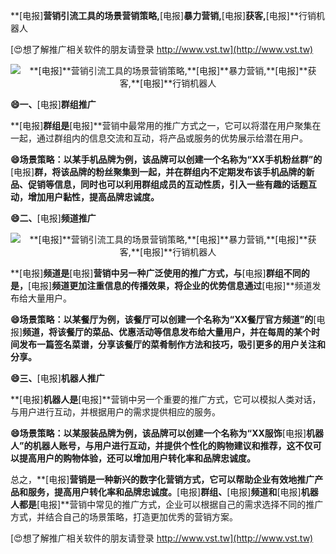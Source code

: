 **[电报]**营销引流工具的场景营销策略,**[电报]**暴力营销,**[电报]**获客,**[电报]**行销机器人

[😍想了解推广相关软件的朋友请登录 http://www.vst.tw](http://www.vst.tw)

 <center><img src="https://vst.tw/MP4/tuiguang/png/5.png" alt="**[电报]**营销引流工具的场景营销策略,**[电报]**暴力营销,**[电报]**获客,**[电报]**行销机器人"></center>

**😄一、**[电报]**群组推广**

**[电报]**群组是**[电报]**营销中最常用的推广方式之一，它可以将潜在用户聚集在一起，通过群组内的信息交流和互动，将产品或服务的优势展示给潜在用户。

**😄场景策略：以某手机品牌为例，该品牌可以创建一个名称为“XX手机粉丝群”的**[电报]**群，将该品牌的粉丝聚集到一起，并在群组内不定期发布该手机品牌的新品、促销等信息，同时也可以利用群组成员的互动性质，引入一些有趣的话题互动，增加用户黏性，提高品牌忠诚度。**

**😄二、**[电报]**频道推广**

 <center><img src="https://vst.tw/MP4/tuiguang/png/6.png" alt="**[电报]**营销引流工具的场景营销策略,**[电报]**暴力营销,**[电报]**获客,**[电报]**行销机器人"></center>

**[电报]**频道是**[电报]**营销中另一种广泛使用的推广方式，与**[电报]**群组不同的是，**[电报]**频道更加注重信息的传播效果，将企业的优势信息通过**[电报]**频道发布给大量用户。

**😄场景策略：以某餐厅为例，该餐厅可以创建一个名称为“XX餐厅官方频道”的**[电报]**频道，将该餐厅的菜品、优惠活动等信息发布给大量用户，并在每周的某个时间发布一篇签名菜谱，分享该餐厅的菜肴制作方法和技巧，吸引更多的用户关注和分享。**

**😄三、**[电报]**机器人推广**

**[电报]**机器人是**[电报]**营销中另一个重要的推广方式，它可以模拟人类对话，与用户进行互动，并根据用户的需求提供相应的服务。

**😄场景策略：以某服装品牌为例，该品牌可以创建一个名称为“XX服饰**[电报]**机器人”的机器人账号，与用户进行互动，并提供个性化的购物建议和推荐，这不仅可以提高用户的购物体验，还可以增加用户转化率和品牌忠诚度。**

总之，**[电报]**营销是一种新兴的数字化营销方式，它可以帮助企业有效地推广产品和服务，提高用户转化率和品牌忠诚度。**[电报]**群组、**[电报]**频道和**[电报]**机器人都是**[电报]**营销中常见的推广方式，企业可以根据自己的需求选择不同的推广方式，并结合自己的场景策略，打造更加优秀的营销方案。

[😍想了解推广相关软件的朋友请登录 http://www.vst.tw](http://www.vst.tw)



